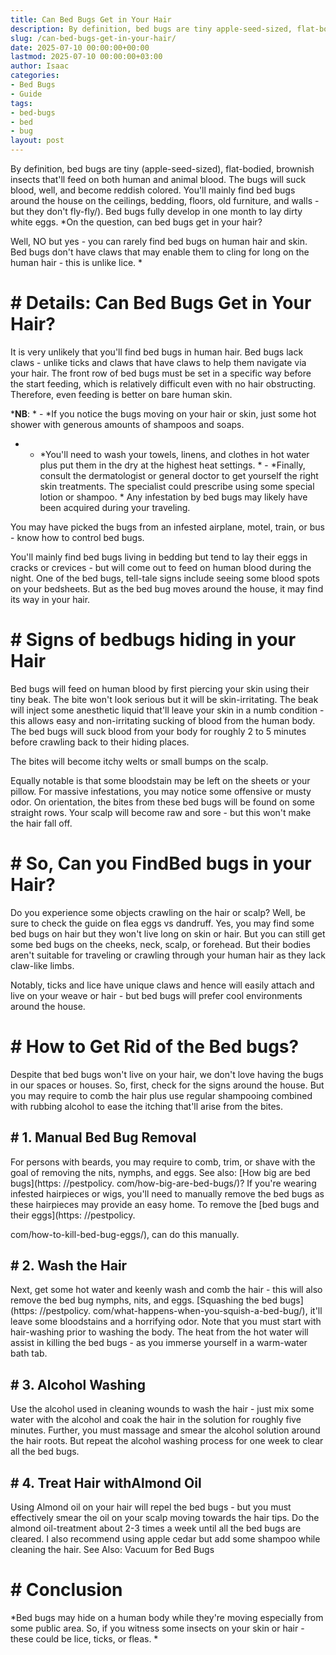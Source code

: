 ```yaml
---
title: Can Bed Bugs Get in Your Hair
description: By definition, bed bugs are tiny apple-seed-sized, flat-bodied, brownish insects that'll feed on both human and animal blood.
slug: /can-bed-bugs-get-in-your-hair/
date: 2025-07-10 00:00:00+00:00
lastmod: 2025-07-10 00:00:00+03:00
author: Isaac
categories:
- Bed Bugs
- Guide
tags:
- bed-bugs
- bed
- bug
layout: post
---
```


By definition, bed bugs are tiny (apple-seed-sized), flat-bodied, brownish insects that'll feed on both human and animal blood. The bugs will suck blood, well, and become reddish colored. You'll mainly find bed bugs around the house on the ceilings, bedding, floors, old furniture, and walls - but they don't fly-fly/). Bed bugs fully develop in one month to lay dirty white eggs. *On the question, can bed bugs get in your hair?

Well, NO but yes - you can rarely find bed bugs on human hair and skin. Bed bugs don't have claws that may enable them to cling for long on the human hair - this is unlike lice. *

# # Details: Can Bed Bugs Get in Your Hair?

It is very unlikely that you'll find bed bugs in human hair. Bed bugs lack claws - unlike ticks and claws that have claws to help them navigate via your hair. The front row of bed bugs must be set in a specific way before the start feeding, which is relatively difficult even with no hair obstructing. Therefore, even feeding is better on bare human skin.

***NB**: * - *If you notice the bugs moving on your hair or skin, just some hot shower with generous amounts of shampoos and soaps.

* - *You'll need to wash your towels, linens, and clothes in hot water plus put them in the dry at the highest heat settings. * - *Finally, consult the dermatologist or general doctor to get yourself the right skin treatments. The specialist could prescribe using some special lotion or shampoo. * Any infestation by bed bugs may likely have been acquired during your traveling.

You may have picked the bugs from an infested airplane, motel, train, or bus - know how to control bed bugs.

You'll mainly find bed bugs living in bedding but tend to lay their eggs in cracks or crevices - but will come out to feed on human blood during the night. One of the bed bugs, tell-tale signs include seeing some blood spots on your bedsheets. But as the bed bug moves around the house, it may find its way in your hair.

# # **Signs of bedbugs hiding in your Hair**

Bed bugs will feed on human blood by first piercing your skin using their tiny beak. The bite won't look serious but it will be skin-irritating. The beak will inject some anesthetic liquid that'll leave your skin in a numb condition - this allows easy and non-irritating sucking of blood from the human body. The bed bugs will suck blood from your body for roughly 2 to 5 minutes before crawling back to their hiding places.

The bites will become itchy welts or small bumps on the scalp.

Equally notable is that some bloodstain may be left on the sheets or your pillow. For massive infestations, you may notice some offensive or musty odor. On orientation, the bites from these bed bugs will be found on some straight rows. Your scalp will become raw and sore - but this won't make the hair fall off.

# # So, Can you Find**Bed bugs in your Hair?**

Do you experience some objects crawling on the hair or scalp? Well, be sure to check the guide on flea eggs vs dandruff. Yes, you may find some bed bugs on hair but they won't live long on skin or hair. But you can still get some bed bugs on the cheeks, neck, scalp, or forehead. But their bodies aren't suitable for traveling or crawling through your human hair as they lack claw-like limbs.

Notably, ticks and lice have unique claws and hence will easily attach and live on your weave or hair - but bed bugs will prefer cool environments around the house.

# # How to Get Rid of the Bed bugs?

Despite that bed bugs won't live on your hair, we don't love having the bugs in our spaces or houses. So, first, check for the signs around the house. But you may require to comb the hair plus use regular shampooing combined with rubbing alcohol to ease the itching that'll arise from the bites.

## # 1. Manual Bed Bug Removal

For persons with beards, you may require to comb, trim, or shave with the goal of removing the nits, nymphs, and eggs. See also: [How big are bed bugs](https: //pestpolicy. com/how-big-are-bed-bugs/)? If you're wearing infested hairpieces or wigs, you'll need to manually remove the bed bugs as these hairpieces may provide an easy home. To remove the [bed bugs and their eggs](https: //pestpolicy.

com/how-to-kill-bed-bug-eggs/), can do this manually.

## # 2. Wash the Hair

Next, get some hot water and keenly wash and comb the hair - this will also remove the bed bug nymphs, nits, and eggs. [Squashing the bed bugs](https: //pestpolicy. com/what-happens-when-you-squish-a-bed-bug/), it'll leave some bloodstains and a horrifying odor. Note that you must start with hair-washing prior to washing the body. The heat from the hot water will assist in killing the bed bugs - as you immerse yourself in a warm-water bath tab.

## # 3. Alcohol Washing

Use the alcohol used in cleaning wounds to wash the hair - just mix some water with the alcohol and coak the hair in the solution for roughly five minutes. Further, you must massage and smear the alcohol solution around the hair roots. But repeat the alcohol washing process for one week to clear all the bed bugs.

## # 4. Treat Hair with**Almond Oil**

Using Almond oil on your hair will repel the bed bugs - but you must effectively smear the oil on your scalp moving towards the hair tips. Do the almond oil-treatment about 2-3 times a week until all the bed bugs are cleared. I also recommend using apple cedar but add some shampoo while cleaning the hair. See Also: Vacuum for Bed Bugs

# # Conclusion

*Bed bugs may hide on a human body while they're moving especially from some public area. So, if you witness some insects on your skin or hair - these could be lice, ticks, or fleas. *
